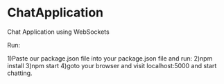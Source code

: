 # ChatApplication
Chat Application using WebSockets

Run:

1)Paste our package.json file into your package.json file and run:
2)npm install
3)npm start
4)goto your browser and visit localhost:5000 and start chatting.

